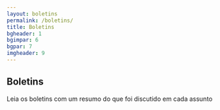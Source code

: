 ```yaml
---
layout: boletins
permalink: /boletins/
title: Boletins
bgheader: 1
bgimpar: 6
bgpar: 7
imgheader: 9
---
```

## Boletins

Leia os boletins com um resumo do que foi discutido em cada assunto 

